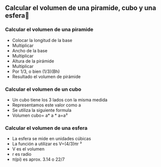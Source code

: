 ## Calcular el volumen de una piramide, cubo y una esfera📏
### Calcular el volumen de una piramide
- Colocar la longitud de la base
- Multiplicar
-  Ancho de  la base
-  Multiplicar
-  Altura  de la pirámide
- Multiplicar 
- Por 1/3, o bien (1/3)(Bh)
-  Resultado el volumen de pirámide

### Calcular el volumen de un cubo  
-  Un cubo tiene los  3 lados con la misma medida
-  Representamos este valor como a 
-  Se utiliza la siguiente formula 
-  Volumen cubo= a* a * a=a³

### Calcular el volumen de una esfera
- La esfera se mide en unidades cúbicas
- La función a utilizar es  V=(4/3)πr ³
- V es  el volumen
- r es radio
- π(pi) es aprox. 3.14 o 22/7
